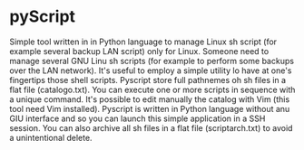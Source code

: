 # pyScript
Simple tool written in in Python language to manage Linux sh script (for example several backup LAN script)
only for Linux.
Someone need to manage several GNU Linu sh scripts (for example to perform some backups over the LAN network).
It's useful to employ a simple utility lo have at one's fingertips those shell scripts.
Pyscript store full pathnemes oh sh files in a flat file (catalogo.txt).
You can execute one or more scripts in sequence with a unique command.
It's possible to edit manually the catalog with Vim (this tool need Vim installed).
Pyscript is written in Python language without anu GIU interface and so you can launch this simple application in a SSH session.
You can also archive all sh files in a flat file (scriptarch.txt) to avoid a unintentional delete.
